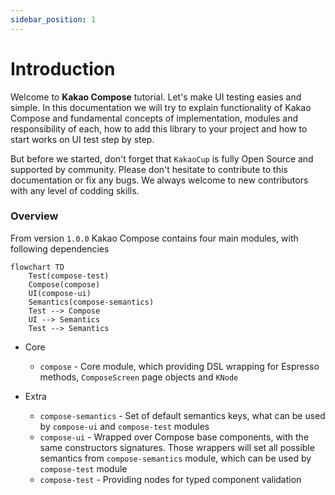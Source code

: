 ```yaml
---
sidebar_position: 1
---
```


# Introduction

Welcome to **Kakao Compose** tutorial. Let's make UI testing easies and simple. In this documentation we will try to explain functionality of Kakao Compose and
fundamental concepts of implementation, modules and responsibility of each, how to add this library to your project and
how to start works on UI test step by step.

But before we started, don't forget that `KakaoCup` is fully Open Source and supported by community. 
Please don't hesitate to contribute to this documentation or fix any bugs. 
We always welcome to new contributors with any level of codding skills.

### Overview

From version `1.0.0` Kakao Compose contains four main modules, with following dependencies

```mermaid
flowchart TD
    Test(compose-test)
    Compose(compose)
    UI(compose-ui)
    Semantics(compose-semantics)
    Test --> Compose
    UI --> Semantics
    Test --> Semantics
```
* Core
  * `compose` - Core module, which providing DSL wrapping for Espresso methods, `ComposeScreen` page objects and `KNode`

* Extra
  * `compose-semantics` - Set of default semantics keys, what can be used by `compose-ui` and `compose-test` modules
  * `compose-ui` - Wrapped over Compose base components, with the same constructors signatures. 
  Those wrappers will set all possible semantics from `compose-semantics` module, which can be used by `compose-test` module
  * `compose-test` - Providing nodes for typed component validation

